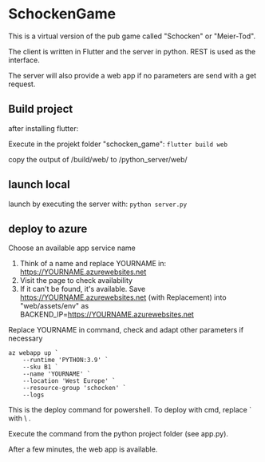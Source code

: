 # SchockenGame

This is a virtual version of the pub game called "Schocken" or "Meier-Tod".

The client is written in Flutter and the server in python. REST is used as the interface.

The server will also provide a web app if no parameters are send with a get request.

## Build project

after installing flutter:

Execute in the projekt folder "schocken_game": `flutter build web`

copy the output of /build/web/ to /python_server/web/

## launch local

launch by executing the server with: `python server.py`

## deploy to azure

Choose an available app service name
1. Think of a name and replace YOURNAME in: https://YOURNAME.azurewebsites.net
2. Visit the page to check availability
3. If it can't be found, it's available. Save https://YOURNAME.azurewebsites.net (with Replacement) into "web/assets/env" as BACKEND_IP=https://YOURNAME.azurewebsites.net

Replace YOURNAME in command, check and adapt other parameters if necessary

```
az webapp up `
    --runtime 'PYTHON:3.9' `
    --sku B1 ` 
    --name 'YOURNAME' `
    --location 'West Europe' `
    --resource-group 'schocken' `
    --logs
```

This is the deploy command for powershell. To deploy with cmd, replace ` with \ .

Execute the command from the python project folder (see app.py).

After a few minutes, the web app is available.